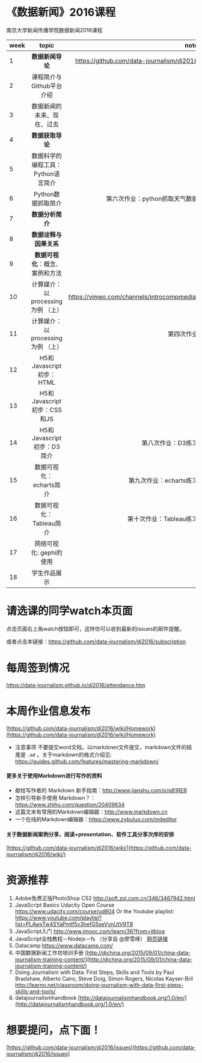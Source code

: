 # 《数据新闻》2016课程

南京大学新闻传播学院数据新闻2016课程


| week          | topic         | note  |
| ------------- |:-------------:| -----:|
|1              | **数据新闻导论**             |    https://github.com/data-journalism/dj2016   |
|2              | 课程简介与Github平台介绍	    |       |
|3              | 数据新闻的未来、现在、过去	     |    |
|4              | **数据获取导论**	                       |         |
|5              | 数据科学的编程工具：Python语言简介        |       |
|6              | Python数据抓取简介               |  第六次作业：python抓取天气数据      |
|7              | **数据分析简介**	                   |      |
|8              | **数据诠释与因果关系**	                   |     |
|9              | **数据可视化**：概念、案例和方法     |       |
|10             | 计算媒介：以processing为例 （上）|  https://vimeo.com/channels/introcompmedia/    |
|11             | 计算媒介：以processing为例 （上）|  第四次作业     |
|12             | H5和Javascript初步：HTML         |                    |
|13             | H5和Javascript初步：CSS和JS      |       |
|14             | H5和Javascript初步：D3简介              | 第八次作业：D3练习       |
|15             | 数据可视化：echarts简介             | 第九次作业：echarts练习      |
|16             | 数据可视化：Tableau简介             | 第十次作业：Tableau练习      |
|17             | 网络可视化: gephi的使用               |       |
|18             | 学生作品展示	              |       |



# 请选课的同学watch本页面
点击页面右上角watch按钮即可，这样你可以收到最新的issues的邮件提醒。

或者点击本链接：https://github.com/data-journalism/dj2016/subscription

# 每周签到情况
https://data-journalism.github.io/dj2016/attendance.htm

# 本周作业信息发布

[https://github.com/data-journalism/dj2016/wiki/Homework](https://github.com/data-journalism/dj2016/wiki/Homework)


- 注意事项 不要提交word文档，以markdown文件提交，markdown文件的结尾是 `.md` 。关于markdown的格式介绍见: https://guides.github.com/features/mastering-markdown/

#### 更多关于使用Markdown进行写作的资料
- 献给写作者的 Markdown 新手指南：http://www.jianshu.com/p/q81RER
- 怎样引导新手使用 Markdown？：https://www.zhihu.com/question/20409634
- 这篇文末有常用的Markdown编辑器：http://www.markdown.cn
- 一个在线的Markdown编辑器：https://www.zybuluo.com/mdeditor

#### 关于数据新闻案例分享、阅读+presentation、软件工具分享次序的安排

[https://github.com/data-journalism/dj2016/wiki/](https://github.com/data-journalism/dj2016/wiki/)


# 资源推荐
1. Adobe免费正版PhotoShop CS2 http://soft.zol.com.cn/346/3467942.html
2. JavaScript Basics Udacity Open Course https://www.udacity.com/course/ud804 Or the Youtube playlist: https://www.youtube.com/playlist?list=PLAwxTw4SYaPmtf5v3hefG5seVynUtV9T8
3. JavaScript入门 http://www.imooc.com/learn/36?from=itblog
4. JavaScript全栈教程－Nodejs－fs （分享自 @廖雪峰） [网页链接](http://www.liaoxuefeng.com/wiki/001434446689867b27157e896e74d51a89c25cc8b43bdb3000)
5. Datacamp https://www.datacamp.com/
6. 中国数据新闻工作坊培训手册 [http://djchina.org/2015/09/01/china-data-journalism-training-content/](http://djchina.org/2015/09/01/china-data-journalism-training-content/)
7. Doing Journalism with Data: First Steps, Skills and Tools  by Paul Bradshaw, Alberto Cairo, Steve Doig, Simon Rogers, Nicolas Kayser-Bril http://learno.net/classroom/doing-journalism-with-data-first-steps-skills-and-tools/
8. datajournalismhandbook [http://datajournalismhandbook.org/1.0/en/](http://datajournalismhandbook.org/1.0/en/)

# 想要提问，点下面！

[https://github.com/data-journalism/dj2016/issues](https://github.com/data-journalism/dj2016/issues)




